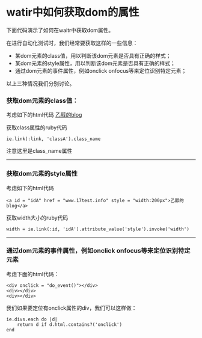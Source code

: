 watir中如何获取dom的属性
========================

下面代码演示了如何在waitr中获取dom属性。

在进行自动化测试时，我们经常要获取这样的一些信息：

* 某dom元素的class值，用以判断该dom元素是否具有正确的样式；
* 某dom元素的style属性，用以判断该dom元素是否具有正确的样式；
* 通过dom元素的事件属性，例如onclick onfocus等来定位识别特定元素；

以上三种情况我们分别讨论。

### 获取dom元素的class值：

考虑如下的html代码
	<a class = "classA" href = "www.17test.info">乙醇的blog</a>

获取class属性的ruby代码

	ie.link(:link, 'classA').class_name

注意这里是class_name属性

----------------------------------------------------------------------------
### 获取dom元素的style属性

考虑如下的html代码

	<a id = "idA" href = "www.17test.info" style = "width:200px">乙醇的blog</a>

获取width大小的ruby代码

	width = ie.link(:id, 'idA').attribute_value('style').invoke('width')

----------------------------------------------------------------------------
### 通过dom元素的事件属性，例如onclick onfocus等来定位识别特定元素

考虑下面的html代码：

	<div onclick = "do_event()"></div>
	<div></div>
	<div></div>

我们如果要定位有onclick属性的div，我们可以这样做：

	ie.divs.each do |d|
		return d if d.html.contains?('onclick')
	end

